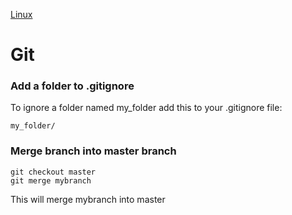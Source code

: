<!-- Global site tag (gtag.js) - Google Analytics -->
<script async src="https://www.googletagmanager.com/gtag/js?id=UA-3525542-29"></script>
<script>
	window.dataLayer = window.dataLayer || [];

	function gtag() {
		dataLayer.push(arguments);
	}
	gtag("js", new Date());

	gtag("config", "UA-3525542-29");
</script>

[Linux](../linux)

# Git
### Add a folder to .gitignore
To ignore a folder named my_folder add this to your .gitignore file:
```
my_folder/
```

### Merge branch into master branch
```
git checkout master
git merge mybranch
```

This will merge mybranch into master
